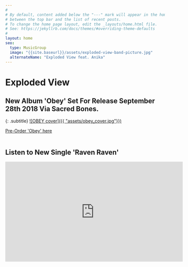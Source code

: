 ```yaml
---
#
# By default, content added below the "---" mark will appear in the home page
# between the top bar and the list of recent posts.
# To change the home page layout, edit the _layouts/home.html file.
# See: https://jekyllrb.com/docs/themes/#overriding-theme-defaults
#
layout: home
seo:
  type: MusicGroup
  image: "{{site.baseurl}}/assets/exploded-view-band-picture.jpg"
  alternateName: "Exploded View feat. Anika"
---
```


# Exploded View
## New Album 'Obey' Set For Release September 28th 2018 Via Sacred Bones.
{: .subtitle}
[![OBEY cover]({{ "assets/obey_cover.jpg"}})](https://explodedview.bandcamp.com/)

<a class="btn btn-primary btn-lg buy" href="https://explodedview.bandcamp.com/">Pre-Order 'Obey' here</a>
<br/><br/>
## Listen to New Single 'Raven Raven'
<iframe width="560" height="315" src="https://www.youtube.com/embed/Zl-1qPg8iuE" frameborder="0" allow="autoplay; encrypted-media" allowfullscreen></iframe>
